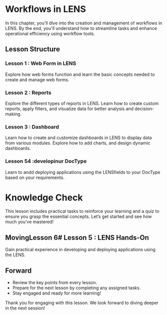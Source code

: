 # Workflows in LENS

In this chapter, you'll dive into the creation and management of workflows in LENS. By the end, you'll understand how to streamline tasks and enhance operational efficiency using workflow tools.

## Lesson Structure

### Lesson 1 : Web Form in LENS

Explore how web forms function and learn the basic concepts needed to create and manage web forms.

### Lesson 2 : Reports

Explore the different types of reports in LENS. Learn how to create custom reports, apply filters, and visualize data for better analysis and decision-making.

### Lesson 3 : Dashboard

Learn how to create and customize dashboards in LENS to display data from various modules. Explore how to add charts, and design dynamic dashboards.

### Lesson 54 :developinur DocType

Learn to andd deploying applications using the LENSfields to your DocType based on your requirements.

# Knowledge Check

This lesson includes practical tasks to reinforce your learning and a quiz to ensure you grasp the essential concepts. Let’s get started and see how much you’ve mastered!

## MovingLesson 6# Lesson 5 : LENS Hands-On

Gain practical experience in developing and deploying applications using the LENS.

## Forward

-   Review the key points from every lesson.
-   Prepare for the next lesson by completing any assigned tasks.
-   Stay engaged and ready for more learning!

Thank you for engaging with this lesson. We look forward to diving deeper in the next session!
<!--stackedit_data:
eyJoaXN0b3J5IjpbLTE5ODIwMzMwNjAsLTEwNTQ2NTkyMTZdfQ
==
-->